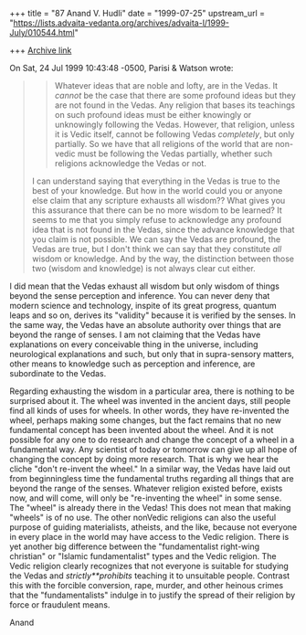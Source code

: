 +++
title = "87 Anand V. Hudli"
date = "1999-07-25"
upstream_url = "https://lists.advaita-vedanta.org/archives/advaita-l/1999-July/010544.html"

+++
[Archive link](https://lists.advaita-vedanta.org/archives/advaita-l/1999-July/010544.html)

On Sat, 24 Jul 1999 10:43:48 -0500, Parisi & Watson <niche at AMERITECH.NET>
wrote:

>> Whatever ideas that are noble and lofty, are in the Vedas. It *cannot*
>> be the case that there are some profound ideas but they are not found
>> in the Vedas. Any religion that bases its teachings on such profound
>> ideas must be either knowingly or unknowingly following the Vedas.
>> However, that religion, unless it is Vedic itself, cannot be following
>> Vedas *completely*, but only partially. So we have that all religions
>> of the world that are non-vedic must be following the Vedas partially,
>> whether such religions acknowledge the Vedas or not.
>
>
>I can understand saying that everything in the Vedas is true to the best of
>your knowledge. But how in the world could you or anyone else claim that
any
>scripture exhausts all wisdom?? What gives you this assurance that there
can
>be no more wisdom to be learned? It seems to me that you simply refuse to
>acknowledge any profound idea that is not found in the Vedas, since the
>advance knowledge that you claim is not possible. We can say the Vedas are
>profound, the Vedas are true, but I don't think we can say that they
>constitute _all_ wisdom or knowledge. And by the way, the distinction
>between those two (wisdom and knowledge) is not always clear cut either.


  I did mean that the Vedas exhaust all wisdom but only wisdom of
  things beyond the sense perception and inference. You can never deny
  that modern science and technology, inspite of its great progress,
  quantum leaps and so on, derives its "validity" because it is
  verified by the senses. In the same way, the Vedas have an absolute
  authority over things that are beyond the range of senses. I am not
  claiming that the Vedas have explanations on every conceivable
  thing in the universe, including neurological explanations and such,
  but only that in supra-sensory matters, other means to knowledge
  such as perception and inference, are subordinate to the Vedas.

  Regarding exhausting the wisdom in a particular area, there is nothing
  to be surprised about it. The wheel was invented in the ancient days,
  still people find all kinds of uses for wheels. In other words, they
  have re-invented the wheel, perhaps making some changes, but the fact
  remains that no new fundamental concept has been invented about the
  wheel. And it is not possible for any one to do research and change
  the concept of a wheel in a fundamental way. Any scientist of today
  or tomorrow can give up all hope of changing the concept by doing
  more research. That is why we hear the cliche "don't re-invent the
  wheel." In a similar way, the Vedas have laid out from
  beginningless  time the fundamental truths regarding all things that are
  beyond  the range of the senses. Whatever religion existed before,
  exists now, and will come, will only be "re-inventing the wheel" in
  some sense. The "wheel" is already there in the Vedas! This does not
  mean that making  "wheels" is of no  use. The other nonVedic religions
  can also the useful purpose of  guiding materialists, atheists,  and the
  like, because not everyone in every place in the world may have access to
  the Vedic religion. There is yet another big difference between the
  "fundamentalist right-wing christian" or "Islamic fundamentalist" types
  and the Vedic religion.
   The Vedic religion clearly recognizes that not everyone is suitable
  for studying the Vedas and *strictly**prohibits* teaching it to
  unsuitable people. Contrast this with the forcible conversion, rape,
  murder, and  other heinous crimes that the "fundamentalists" indulge in
  to justify  the spread of their religion by force or fraudulent means.

  Anand

